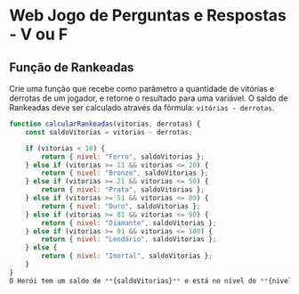# Web Jogo de Perguntas e Respostas - V ou F

## Função de Rankeadas

Crie uma função que recebe como parâmetro a quantidade de vitórias e derrotas de um jogador, e retorne o resultado para uma variável. O saldo de Rankeadas deve ser calculado através da fórmula: `vitórias - derrotas`.

```javascript
function calcularRankeadas(vitorias, derrotas) {
    const saldoVitorias = vitorias - derrotas;

    if (vitorias < 10) {
        return { nivel: "Ferro", saldoVitorias };
    } else if (vitorias >= 11 && vitorias <= 20) {
        return { nivel: "Bronze", saldoVitorias };
    } else if (vitorias >= 21 && vitorias <= 50) {
        return { nivel: "Prata", saldoVitorias };
    } else if (vitorias >= 51 && vitorias <= 80) {
        return { nivel: "Ouro", saldoVitorias };
    } else if (vitorias >= 81 && vitorias <= 90) {
        return { nivel: "Diamante", saldoVitorias };
    } else if (vitorias >= 91 && vitorias <= 100) {
        return { nivel: "Lendário", saldoVitorias };
    } else {
        return { nivel: "Imortal", saldoVitorias };
    }
}
O Herói tem um saldo de **{saldoVitorias}** e está no nível de **{nivel}**.
